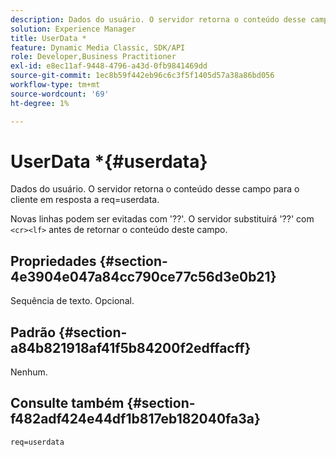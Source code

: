 ```yaml
---
description: Dados do usuário. O servidor retorna o conteúdo desse campo para o cliente em resposta a req=userdata.
solution: Experience Manager
title: UserData *
feature: Dynamic Media Classic, SDK/API
role: Developer,Business Practitioner
exl-id: e8ec11af-9448-4796-a43d-0fb9841469dd
source-git-commit: 1ec8b59f442eb96c6c3f5f1405d57a38a86bd056
workflow-type: tm+mt
source-wordcount: '69'
ht-degree: 1%

---
```


# UserData *{#userdata}

Dados do usuário. O servidor retorna o conteúdo desse campo para o cliente em resposta a req=userdata.

Novas linhas podem ser evitadas com &#39;??&#39;. O servidor substituirá &#39;??&#39; com `<cr><lf>` antes de retornar o conteúdo deste campo.

## Propriedades {#section-4e3904e047a84cc790ce77c56d3e0b21}

Sequência de texto. Opcional.

## Padrão {#section-a84b821918af41f5b84200f2edffacff}

Nenhum.

## Consulte também {#section-f482adf424e44df1b817eb182040fa3a}

`req=userdata`
